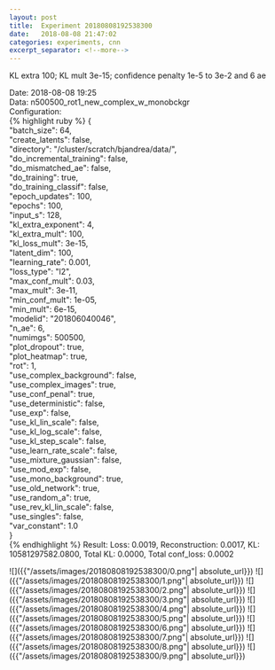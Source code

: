 ```yaml
---
layout: post
title:  Experiment 20180808192538300
date:   2018-08-08 21:47:02
categories: experiments, cnn
excerpt_separator: <!--more-->
---
```

KL extra 100; KL mult 3e-15; confidence penalty 1e-5 to 3e-2 and 6 ae  

 <!--more-->
Date: 2018-08-08 19:25  
Data: n500500_rot1_new_complex_w_monobckgr  
Configuration:   
{% highlight ruby %}
{  
    "batch_size": 64,   
    "create_latents": false,   
    "directory": "/cluster/scratch/bjandrea/data/",   
    "do_incremental_training": false,   
    "do_mismatched_ae": false,   
    "do_training": true,   
    "do_training_classif": false,   
    "epoch_updates": 100,   
    "epochs": 100,   
    "input_s": 128,   
    "kl_extra_exponent": 4,   
    "kl_extra_mult": 100,   
    "kl_loss_mult": 3e-15,   
    "latent_dim": 100,   
    "learning_rate": 0.001,   
    "loss_type": "l2",   
    "max_conf_mult": 0.03,   
    "max_mult": 3e-11,   
    "min_conf_mult": 1e-05,   
    "min_mult": 6e-15,   
    "modelid": "201806040046",   
    "n_ae": 6,   
    "numimgs": 500500,   
    "plot_dropout": true,   
    "plot_heatmap": true,   
    "rot": 1,   
    "use_complex_background": false,   
    "use_complex_images": true,   
    "use_conf_penal": true,   
    "use_deterministic": false,   
    "use_exp": false,   
    "use_kl_lin_scale": false,   
    "use_kl_log_scale": false,   
    "use_kl_step_scale": false,   
    "use_learn_rate_scale": false,   
    "use_mixture_gaussian": false,   
    "use_mod_exp": false,   
    "use_mono_background": true,   
    "use_old_network": true,   
    "use_random_a": true,   
    "use_rev_kl_lin_scale": false,   
    "use_singles": false,   
    "var_constant": 1.0  
}  
{% endhighlight %}
Result: Loss: 0.0019, Reconstruction: 0.0017, KL: 10581297582.0800, Total KL: 0.0000,  Total conf_loss: 0.0002  

![]({{"/assets/images/20180808192538300/0.png"| absolute_url}})
![]({{"/assets/images/20180808192538300/1.png"| absolute_url}})
![]({{"/assets/images/20180808192538300/2.png"| absolute_url}})
![]({{"/assets/images/20180808192538300/3.png"| absolute_url}})
![]({{"/assets/images/20180808192538300/4.png"| absolute_url}})
![]({{"/assets/images/20180808192538300/5.png"| absolute_url}})
![]({{"/assets/images/20180808192538300/6.png"| absolute_url}})
![]({{"/assets/images/20180808192538300/7.png"| absolute_url}})
![]({{"/assets/images/20180808192538300/8.png"| absolute_url}})
![]({{"/assets/images/20180808192538300/9.png"| absolute_url}})
